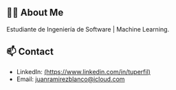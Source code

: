## 👨‍💻 About Me
Estudiante de Ingeniería de Software | Machine Learning.
## 📫 Contact
- LinkedIn: [(https://www.linkedin.com/in/tuperfil)](https://www.linkedin.com/in/juan-ramírez-blanco-1440a723a/)
- Email: juanramirezblanco@icloud.com


